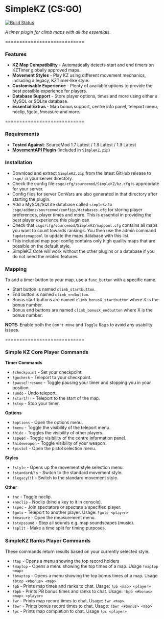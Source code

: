 # SimpleKZ (CS:GO)

[![Build Status](https://travis-ci.org/danzayau/SimpleKZ.svg?branch=master)](https://travis-ci.org/danzayau/SimpleKZ)

*A timer plugin for climb maps with all the essentials.*

============================

### Features

 * **KZ Map Compatibility** - Automatically detects start and end timers on KZTimer globally approved maps.
 * **Movement Styles** - Play KZ using different movement mechanics, including a legacy, KZTimer-like style.
 * **Customisable Experience** - Plenty of available options to provide the best possible experience for players. 
 * **Database Support** - Store player options, times and more using either a MySQL or SQLite database.
 * **Essential Extras** - Map bonus support, centre info panel, teleport menu, noclip, !goto, !measure and more.

============================

### Requirements

 * **Tested Against**: SourceMod 1.7 Latest / 1.8 Latest / 1.9 Latest
 * [**MovementAPI Plugin**](https://github.com/danzayau/MovementAPI) (included in ```SimpleKZ.zip```)

### Installation

 * Download and extract ```SimpleKZ.zip``` from the latest GitHub release to ```csgo/``` in your server directory.
 * Check the config file ```csgo/cfg/sourcemod/SimpleKZ/kz.cfg``` is appropriate for your server.
 * Config files for server ConVars are also generated in that directory after starting the plugin.
 * Add a MySQL/SQLite database called ```simplekz``` to ```csgo/addons/sourcemod/configs/databases.cfg``` for storing player preferences, player times and more. This is essential in providing the best player experience this plugin can.
 * Check that ```csgo/cfg/sourcemod/SimpleKZ/mappool.cfg``` contains all maps you want to count towards rankings. You then use the admin command ```!updatemappool``` to update the maps database with this list.
 * This included map pool config contains only high quality maps that are possible on the default style.
 * SimpleKZ Core will work without the other plugins or a database if you do not need the related features.
 
### Mapping

To add a timer button to your map, use a ```func_button``` with a specific name.

 * Start button is named ```climb_startbutton```.
 * End button is named ```climb_endbutton```.
 * Bonus start buttons are named ```climb_bonusX_startbutton``` where X is the bonus number.
 * Bonus end buttons are named ```climb_bonusX_endbutton``` where X is the bonus number.
 
**NOTE:** Enable both the ```Don't move``` and ```Toggle``` flags to avoid any usability issues.

============================

### Simple KZ Core Player Commands

**Timer Commands**

 * ```!checkpoint``` - Set your checkpoint.
 * ```!gocheck``` - Teleport to your checkpoint.
 * ```!pause```/```!resume``` - Toggle pausing your timer and stopping you in your position.
 * ```!undo``` - Undo teleport.
 * ```!start```/```!r``` - Teleport to the start of the map.
 * ```!stop``` - Stop your timer.

**Options**

 * ```!options``` - Open the options menu.
 * ```!menu``` - Toggle the visibility of the teleport menu.
 * ```!hide``` - Toggles the visibility of other players.
 * ```!speed``` - Toggle visibility of the centre information panel.
 * ```!hideweapon``` - Toggle visibility of your weapon.
 * ```!pistol``` - Open the pistol selection menu.
 
**Styles**

 * ```!style``` - Opens up the movement style selection menu.
 * ```!standard```/```!s``` - Switch to the standard movement style.
 * ```!legacy```/```!l``` - Switch to the standard movement style.

**Other**

 * ```!nc``` - Toggle noclip.
 * ```+noclip``` - Noclip (bind a key to it in console).
 * ```!spec``` - Join spectators or spectate a specified player.
 * ```!goto``` - Teleport to another player. Usage: ```!goto <player>```
 * ```!measure``` - Open the measurement menu.
 * ```!stopsound``` - Stop all sounds e.g. map soundscapes (music).
 * ```!split``` - Make a time split for timing purposes.
 
### SimpleKZ Ranks Player Commands

These commands return results based on your currently selected style.
 
 * ```!top``` - Opens a menu showing the top record holders
 * ```!maptop``` - Opens a menu showing the top times of a map. Usage ```!maptop <map>```
 * ```!bmaptop``` - Opens a menu showing the top bonus times of a map. Usage ```!btop <#bonus> <map>```
 * ```!pb``` - Prints map times and ranks to chat. Usage: ```!pb <map> <player>```
 * ```!bpb``` - Prints PB bonus times and ranks to chat. Usage: ```!bpb <#bonus> <map> <player>```
 * ```!wr``` - Prints map record times to chat. Usage: ```!wr <map>```
 * ```!bwr``` - Prints bonus record times to chat. Usage: ```!bwr <#bonus> <map>```
 * ```!pc``` - Prints map completion to chat. Usage ```!pc <player>```